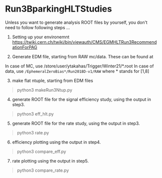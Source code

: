 # Run3BparkingHLTStudies

Unless you want to generate analysis ROOT files by yourself, you don't need to follow following steps ... 

1. Setting up your environemnt https://twiki.cern.ch/twiki/bin/viewauth/CMS/EGMHLTRun3RecommendationForPAG

2. Generate EDM file, starting from RAW mc/data. These can be found at 

In case of MC, use /store/user/ytakahas/Trigger/Winter21/*.root 
In case of data, use ```/EphemeralZeroBias*/Run2018D-v1/RAW``` where * stands for [1,8]

3. make flat ntuple, starting from EDM files

> python3 makeRun3Ntup.py 

4. generate ROOT file for the signal efficiency study, using the output in step3.

> python3 eff_hlt.py

5. generate ROOT file for the rate study, using the output in step3.

> python3 rate.py 


6. efficiency plotting using the output in step4.

> python3 compare_eff.py

7. rate plotting using the output in step5.

> python3 compare_rate.py 
